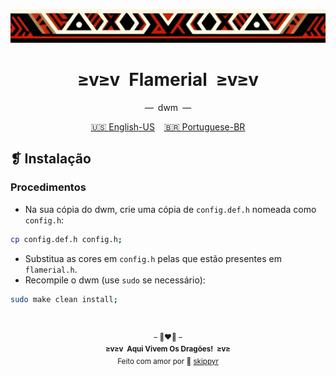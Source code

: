 <p align="center">
  <img alt="" src="../../assets/ornament.png" width="1020" />
</p>
<h1 align="center">≥v≥v&ensp;Flamerial&ensp;≥v≥v</h1>
<p align="center">—&ensp;dwm&ensp;—</p>
<p align="center">
  <span><a href="https://github.com/skippyr/flamerial/blob/master/ports/dwm/README.md">🇺🇸 English-US</a></span>
  &ensp;
  <span><a href="https://github.com/skippyr/flamerial/blob/master/ports/dwm/README_pt-BR.md">🇧🇷 Portuguese-BR</a></span>
</p>

## ❡ Instalação
### Procedimentos
- Na sua cópia do dwm, crie uma cópia de `config.def.h` nomeada como `config.h`:

```zsh
cp config.def.h config.h;
```

- Substitua as cores em `config.h` pelas que estão presentes em `flamerial.h`.
- Recompile o dwm (use `sudo` se necessário):

```zsh
sudo make clean install;
```

&ensp;
<p align="center"><sup>– 🐉❤️‍🔥 –</br><strong>≥v≥v&ensp;Aqui Vivem Os Dragões!&ensp;≥v≥</strong><br/>Feito com amor por 🍒 <a href="https://github.com/skippyr">skippyr</a></sup></p>
